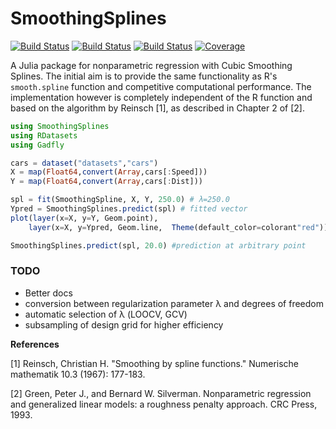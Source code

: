 # SmoothingSplines

[![Build Status](https://travis-ci.org/nignatiadis/SmoothingSplines.jl.svg?branch=master)](https://travis-ci.org/nignatiadis/SmoothingSplines.jl)
[![Build Status](https://ci.appveyor.com/api/projects/status/github/nignatiadis/SmoothingSplines.jl?branch=master&svg=true)](https://ci.appveyor.com/project/nignatiadis/smoothingsplines-jl/branch/master)
[![Build Status](https://github.com/nignatiadis/SmoothingSplines.jl/workflows/CI/badge.svg)](https://github.com/nignatiadis/SmoothingSplines.jl/actions)
[![Coverage](https://codecov.io/gh/nignatiadis/SmoothingSplines.jl/branch/master/graph/badge.svg)](https://codecov.io/gh/nignatiadis/SmoothingSplines.jl)


A Julia package for nonparametric regression with Cubic Smoothing Splines. The initial aim is to provide the same functionality as R's `smooth.spline` function and competitive computational performance. The implementation however is completely independent of the R function and based on the algorithm by Reinsch [1], as described in Chapter 2 of [2].

```julia
using SmoothingSplines
using RDatasets
using Gadfly

cars = dataset("datasets","cars")
X = map(Float64,convert(Array,cars[:Speed]))
Y = map(Float64,convert(Array,cars[:Dist]))

spl = fit(SmoothingSpline, X, Y, 250.0) # λ=250.0
Ypred = SmoothingSplines.predict(spl) # fitted vector
plot(layer(x=X, y=Y, Geom.point),
	layer(x=X, y=Ypred, Geom.line, 	Theme(default_color=colorant"red")))

SmoothingSplines.predict(spl, 20.0) #prediction at arbitrary point
```

### TODO

* Better docs
* conversion between regularization parameter λ and degrees of freedom
* automatic selection of λ (LOOCV, GCV)
* subsampling of design grid for higher efficiency


**References**

[1] Reinsch, Christian H. "Smoothing by spline functions." Numerische mathematik 10.3 (1967): 177-183.

[2] Green, Peter J., and Bernard W. Silverman. Nonparametric regression and generalized linear models: a roughness penalty approach. CRC Press, 1993.
